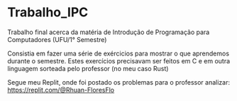 # Trabalho_IPC
Trabalho final acerca da matéria de Introdução de Programação para Computadores (UFU/1° Semestre)

Consistia em fazer uma série de exércicios para mostrar o que aprendemos durante o semestre. Estes exercícios precisavam ser feitos em C e em outra linguagem sorteada pelo professor (no meu caso Rust)

Segue meu Replit, onde foi postado os problemas para o professor analizar: https://replit.com/@Rhuan-FloresFlo
